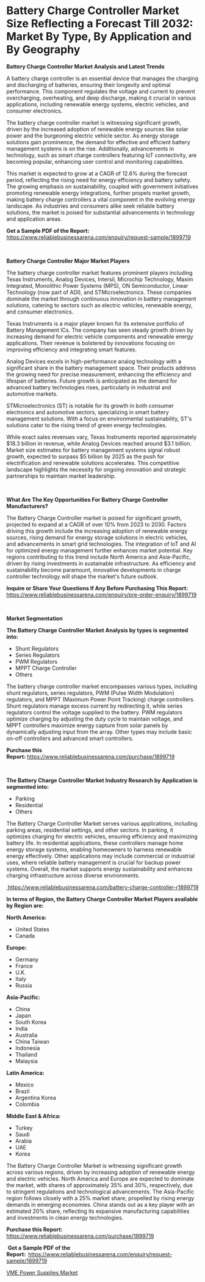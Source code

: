 <p><h1>Battery Charge Controller Market Size Reflecting a Forecast Till 2032: Market By Type, By Application and By Geography</h1></p><p><strong>Battery Charge Controller Market Analysis and Latest Trends</strong></p>
<p><p>A battery charge controller is an essential device that manages the charging and discharging of batteries, ensuring their longevity and optimal performance. This component regulates the voltage and current to prevent overcharging, overheating, and deep discharge, making it crucial in various applications, including renewable energy systems, electric vehicles, and consumer electronics.</p><p>The battery charge controller market is witnessing significant growth, driven by the increased adoption of renewable energy sources like solar power and the burgeoning electric vehicle sector. As energy storage solutions gain prominence, the demand for effective and efficient battery management systems is on the rise. Additionally, advancements in technology, such as smart charge controllers featuring IoT connectivity, are becoming popular, enhancing user control and monitoring capabilities.</p><p>This market is expected to grow at a CAGR of 12.6% during the forecast period, reflecting the rising need for energy efficiency and battery safety. The growing emphasis on sustainability, coupled with government initiatives promoting renewable energy integrations, further propels market growth, making battery charge controllers a vital component in the evolving energy landscape. As industries and consumers alike seek reliable battery solutions, the market is poised for substantial advancements in technology and application areas.</p></p>
<p><strong>Get a Sample PDF of the Report:&nbsp;</strong> <a href="https://www.reliablebusinessarena.com/enquiry/request-sample/1899719?utm_campaign=2342&utm_medium=2&utm_source=Github&utm_content=ia&utm_term=13022025&utm_id=battery-charge-controller">https://www.reliablebusinessarena.com/enquiry/request-sample/1899719</a></p>
<p>&nbsp;</p>
<p><strong>Battery Charge Controller Major Market Players</strong></p>
<p><p>The battery charge controller market features prominent players including Texas Instruments, Analog Devices, Intersil, Microchip Technology, Maxim Integrated, Monolithic Power Systems (MPS), ON Semiconductor, Linear Technology (now part of ADI), and STMicroelectronics. These companies dominate the market through continuous innovation in battery management solutions, catering to sectors such as electric vehicles, renewable energy, and consumer electronics.</p><p>Texas Instruments is a major player known for its extensive portfolio of Battery Management ICs. The company has seen steady growth driven by increasing demand for electric vehicle components and renewable energy applications. Their revenue is bolstered by innovations focusing on improving efficiency and integrating smart features.</p><p>Analog Devices excels in high-performance analog technology with a significant share in the battery management space. Their products address the growing need for precise measurement, enhancing the efficiency and lifespan of batteries. Future growth is anticipated as the demand for advanced battery technologies rises, particularly in industrial and automotive markets.</p><p>STMicroelectronics (ST) is notable for its growth in both consumer electronics and automotive sectors, specializing in smart battery management solutions. With a focus on environmental sustainability, ST's solutions cater to the rising trend of green energy technologies. </p><p>While exact sales revenues vary, Texas Instruments reported approximately $18.3 billion in revenue, while Analog Devices reached around $3.1 billion. Market size estimates for battery management systems signal robust growth, expected to surpass $5 billion by 2025 as the push for electrification and renewable solutions accelerates. This competitive landscape highlights the necessity for ongoing innovation and strategic partnerships to maintain market leadership.</p></p>
<p>&nbsp;</p>
<p><strong>What Are The Key Opportunities For Battery Charge Controller Manufacturers?</strong></p>
<p><p>The Battery Charge Controller market is poised for significant growth, projected to expand at a CAGR of over 10% from 2023 to 2030. Factors driving this growth include the increasing adoption of renewable energy sources, rising demand for energy storage solutions in electric vehicles, and advancements in smart grid technologies. The integration of IoT and AI for optimized energy management further enhances market potential. Key regions contributing to this trend include North America and Asia-Pacific, driven by rising investments in sustainable infrastructure. As efficiency and sustainability become paramount, innovative developments in charge controller technology will shape the market's future outlook.</p></p>
<p><strong>Inquire or Share Your Questions If Any Before Purchasing This Report:</strong> <a href="https://www.reliablebusinessarena.com/enquiry/pre-order-enquiry/1899719?utm_campaign=2342&utm_medium=2&utm_source=Github&utm_content=ia&utm_term=13022025&utm_id=battery-charge-controller">https://www.reliablebusinessarena.com/enquiry/pre-order-enquiry/1899719</a></p>
<p>&nbsp;</p>
<p><strong>Market Segmentation</strong></p>
<p><strong>The Battery Charge Controller Market Analysis by types is segmented into:</strong></p>
<p><ul><li>Shunt Regulators</li><li>Series Regulators</li><li>PWM Regulators</li><li>MPPT Charge Controller</li><li>Others</li></ul></p>
<p><p>The battery charge controller market encompasses various types, including shunt regulators, series regulators, PWM (Pulse Width Modulation) regulators, and MPPT (Maximum Power Point Tracking) charge controllers. Shunt regulators manage excess current by redirecting it, while series regulators control the voltage supplied to the battery. PWM regulators optimize charging by adjusting the duty cycle to maintain voltage, and MPPT controllers maximize energy capture from solar panels by dynamically adjusting input from the array. Other types may include basic on-off controllers and advanced smart controllers.</p></p>
<p><strong>Purchase this Report:&nbsp;</strong><a href="https://www.reliablebusinessarena.com/purchase/1899719?utm_campaign=2342&utm_medium=2&utm_source=Github&utm_content=ia&utm_term=13022025&utm_id=battery-charge-controller">https://www.reliablebusinessarena.com/purchase/1899719</a></p>
<p>&nbsp;</p>
<p><strong>The Battery Charge Controller Market Industry Research by Application is segmented into:</strong></p>
<p><ul><li>Parking</li><li>Residential</li><li>Others</li></ul></p>
<p><p>The Battery Charge Controller Market serves various applications, including parking areas, residential settings, and other sectors. In parking, it optimizes charging for electric vehicles, ensuring efficiency and maximizing battery life. In residential applications, these controllers manage home energy storage systems, enabling homeowners to harness renewable energy effectively. Other applications may include commercial or industrial uses, where reliable battery management is crucial for backup power systems. Overall, the market supports energy sustainability and enhances charging infrastructure across diverse environments.</p></p>
<p><a href="https://www.reliablebusinessarena.com/battery-charge-controller-r1899719?utm_campaign=2342&utm_medium=2&utm_source=Github&utm_content=ia&utm_term=13022025&utm_id=battery-charge-controller">&nbsp;https://www.reliablebusinessarena.com/battery-charge-controller-r1899719</a></p>
<p><strong>In terms of Region, the Battery Charge Controller Market Players available by Region are:</strong></p>
<p>
    <p> <strong> North America: </strong>
        <ul>
            <li>United States</li>
            <li>Canada</li>
        </ul>
        </p> 
    <p> <strong> Europe: </strong>
        <ul>
            <li>Germany</li>
            <li>France</li>
            <li>U.K.</li>
            <li>Italy</li>
            <li>Russia</li>
        </ul>
        </p> 
    <p> <strong> Asia-Pacific: </strong>
        <ul>
            <li>China</li>
            <li>Japan</li>
            <li>South Korea</li>
            <li>India</li>
            <li>Australia</li>
            <li>China Taiwan</li>
            <li>Indonesia</li>
            <li>Thailand</li>
            <li>Malaysia</li>
        </ul>
        </p> 
    <p> <strong> Latin America: </strong>
        <ul>
            <li>Mexico</li>
            <li>Brazil</li>
            <li>Argentina Korea</li>
            <li>Colombia</li>
        </ul>
        </p> 
    <p> <strong> Middle East & Africa: </strong>
        <ul>
            <li>Turkey</li>
            <li>Saudi</li>
            <li>Arabia</li>
            <li>UAE</li>
            <li>Korea</li>
        </ul>
    </p>
    </p>
<p><p>The Battery Charge Controller Market is witnessing significant growth across various regions, driven by increasing adoption of renewable energy and electric vehicles. North America and Europe are expected to dominate the market, with shares of approximately 35% and 30%, respectively, due to stringent regulations and technological advancements. The Asia-Pacific region follows closely with a 25% market share, propelled by rising energy demands in emerging economies. China stands out as a key player with an estimated 20% share, reflecting its expansive manufacturing capabilities and investments in clean energy technologies.</p></p>
<p><strong>Purchase this Report: </strong><a href="https://www.reliablebusinessarena.com/purchase/1899719?utm_campaign=2342&utm_medium=2&utm_source=Github&utm_content=ia&utm_term=13022025&utm_id=battery-charge-controller">https://www.reliablebusinessarena.com/purchase/1899719</a></p>
<p>&nbsp;<strong>Get a Sample PDF of the Report:&nbsp;&nbsp;</strong><a href="https://www.reliablebusinessarena.com/enquiry/request-sample/1899719?utm_campaign=2342&utm_medium=2&utm_source=Github&utm_content=ia&utm_term=13022025&utm_id=battery-charge-controller">https://www.reliablebusinessarena.com/enquiry/request-sample/1899719</a></p>
<p><strong></strong></p>
<p><p><a href="https://github.com/jeastefanowicz7816/Market-Research-Report-List-1/blob/main/vme-power-supplies-market.md?utm_campaign=2342&utm_medium=2&utm_source=Github&utm_content=ia&utm_term=13022025&utm_id=battery-charge-controller">VME Power Supplies Market</a></p></p>